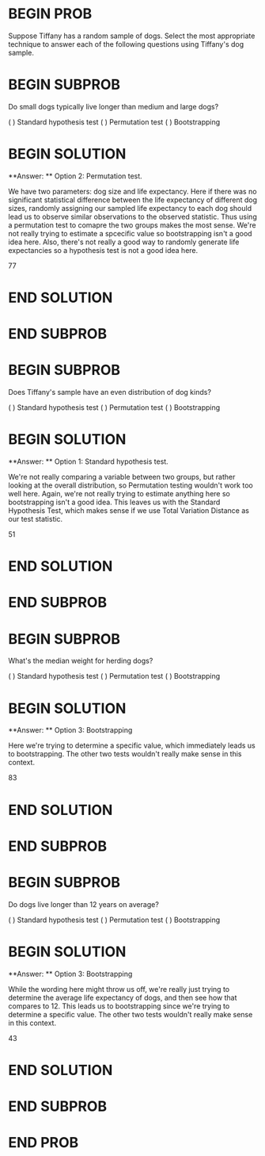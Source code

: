 # BEGIN PROB

Suppose Tiffany has a random sample of dogs. Select the most
appropriate technique to answer each of the following questions using
Tiffany's dog sample.

# BEGIN SUBPROB

Do small dogs typically live longer than medium and large dogs?

( ) Standard hypothesis test
( ) Permutation test
( ) Bootstrapping

# BEGIN SOLUTION

**Answer: ** Option 2: Permutation test.

We have two parameters: dog size and life expectancy. Here if there was no significant statistical difference between the life expectancy of different dog sizes, randomly assigning our sampled life expectancy to each dog should lead us to observe similar observations to the observed statistic. Thus using a permutation test to comapre the two groups makes the most sense. We're not really trying to estimate a spcecific value so bootstrapping isn't a good idea here. Also, there's not really a good way to randomly generate life expectancies so a hypothesis test is not a good idea here. 

<average>77</average>

# END SOLUTION

# END SUBPROB

# BEGIN SUBPROB

Does Tiffany's sample have an even distribution of dog kinds?

( ) Standard hypothesis test
( ) Permutation test
( ) Bootstrapping

# BEGIN SOLUTION

**Answer: ** Option 1: Standard hypothesis test.

We're not really comparing a variable between two groups, but rather looking at the overall distribution, so Permutation testing wouldn't work too well here. Again, we're not really trying to estimate anything here so bootstrapping isn't a good idea. This leaves us with the Standard Hypothesis Test, which makes sense if we use Total Variation Distance as our test statistic.

<average>51</average>

# END SOLUTION

# END SUBPROB

# BEGIN SUBPROB

What's the median weight for herding dogs?

( ) Standard hypothesis test
( ) Permutation test
( ) Bootstrapping

# BEGIN SOLUTION

**Answer: ** Option 3: Bootstrapping

Here we're trying to determine a specific value, which immediately leads us to bootstrapping. The other two tests wouldn't really make sense in this context.

<average>83</average>

# END SOLUTION

# END SUBPROB

# BEGIN SUBPROB

Do dogs live longer than 12 years on average?

( ) Standard hypothesis test
( ) Permutation test
( ) Bootstrapping

# BEGIN SOLUTION

**Answer: ** Option 3: Bootstrapping

While the wording here might throw us off, we're really just trying to determine the average life expectancy of dogs, and then see how that compares to 12. This leads us to bootstrapping since we're trying to determine a specific value. The other two tests wouldn't really make sense in this context.

<average>43</average>

# END SOLUTION

# END SUBPROB

# END PROB
